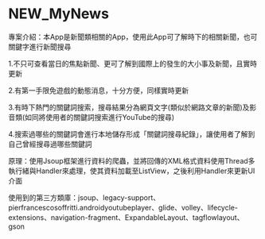 # NEW_MyNews
專案介紹：本App是新聞類相關的App，使用此App可了解時下的相關新聞，也可關鍵字進行新聞搜尋

1.不只可查看當日的焦點新聞、更可了解到國際上的發生的大小事及新聞，且實時更新

2.有第一手限免遊戲的動態消息，十分方便，同樣實時更新

3.有時下熱門的關鍵詞搜索，搜尋結果分為網頁文字(類似於網路文章的新聞)及影音類(如同將使用者的關鍵詞搜索進行YouTube的搜尋)

4.搜索過哪些的關鍵詞會進行本地儲存形成「關鍵詞搜尋紀錄」，讓使用者了解到自己曾經搜尋過哪些關鍵詞

原理：使用Jsoup框架進行資料的爬蟲，並將回傳的XML格式資料使用Thread多執行緒與Handler來處理，使其資料加載至ListView，之後利用Handler來更新UI介面

使用到的第三方類庫：jsoup、legacy-support、pierfrancescosoffritti.androidyoutubeplayer、glide、volley、lifecycle-extensions、navigation-fragment、ExpandableLayout、tagflowlayout、gson
